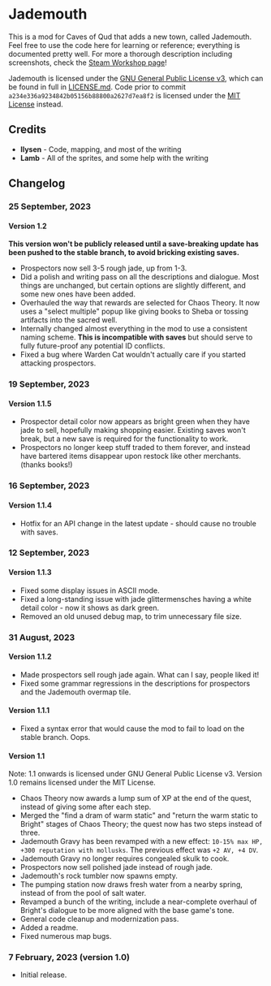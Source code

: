# Jademouth

This is a mod for Caves of Qud that adds a new town, called Jademouth. Feel free to use the code here for learning or reference; everything is documented pretty well. For more a thorough description including screenshots, check the [Steam Workshop page](https://steamcommunity.com/sharedfiles/filedetails/?id=2926820352)!

Jademouth is licensed under the [GNU General Public License v3](http://www.gnu.org/licenses/agpl.html), which can be found in full in [LICENSE.md](LICENSE.md). Code prior to commit `a234e336a9234842b05156b88800a2627d7ea8f2` is licensed under the [MIT License](https://opensource.org/license/mit/) instead.

## Credits

* **Ilysen** - Code, mapping, and most of the writing
* **Lamb** - All of the sprites, and some help with the writing

## Changelog

### 25 September, 2023
#### Version 1.2
**This version won't be publicly released until a save-breaking update has been pushed to the stable branch, to avoid bricking existing saves.**

* Prospectors now sell 3-5 rough jade, up from 1-3.
* Did a polish and writing pass on all the descriptions and dialogue. Most things are unchanged, but certain options are slightly different, and some new ones have been added.
* Overhauled the way that rewards are selected for Chaos Theory. It now uses a "select multiple" popup like giving books to Sheba or tossing artifacts into the sacred well.
* Internally changed almost everything in the mod to use a consistent naming scheme. __This is incompatible with saves__ but should serve to fully future-proof any potential ID conflicts.
* Fixed a bug where Warden Cat wouldn't actually care if you started attacking prospectors.

### 19 September, 2023

#### Version 1.1.5
* Prospector detail color now appears as bright green when they have jade to sell, hopefully making shopping easier. Existing saves won't break, but a new save is required for the functionality to work.
* Prospectors no longer keep stuff traded to them forever, and instead have bartered items disappear upon restock like other merchants. (thanks books!)

### 16 September, 2023

#### Version 1.1.4
* Hotfix for an API change in the latest update - should cause no trouble with saves.

### 12 September, 2023

#### Version 1.1.3
* Fixed some display issues in ASCII mode.
* Fixed a long-standing issue with jade glittermensches having a white detail color - now it shows as dark green.
* Removed an old unused debug map, to trim unnecessary file size.

### 31 August, 2023

#### Version 1.1.2
* Made prospectors sell rough jade again. What can I say, people liked it!
* Fixed some grammar regressions in the descriptions for prospectors and the Jademouth overmap tile.

#### Version 1.1.1
* Fixed a syntax error that would cause the mod to fail to load on the stable branch. Oops.

#### Version 1.1
Note: 1.1 onwards is licensed under GNU General Public License v3. Version 1.0 remains licensed under the MIT License.

* Chaos Theory now awards a lump sum of XP at the end of the quest, instead of giving some after each step.
* Merged the "find a dram of warm static" and "return the warm static to Bright" stages of Chaos Theory; the quest now has two steps instead of three.
* Jademouth Gravy has been revamped with a new effect: `10-15% max HP, +300 reputation with mollusks`. The previous effect was `+2 AV, +4 DV`.
* Jademouth Gravy no longer requires congealed skulk to cook.
* Prospectors now sell polished jade instead of rough jade.
* Jademouth's rock tumbler now spawns empty.
* The pumping station now draws fresh water from a nearby spring, instead of from the pool of salt water.
* Revamped a bunch of the writing, include a near-complete overhaul of Bright's dialogue to be more aligned with the base game's tone.
* General code cleanup and modernization pass.
* Added a readme.
* Fixed numerous map bugs.

### 7 February, 2023 (version 1.0)
* Initial release.
